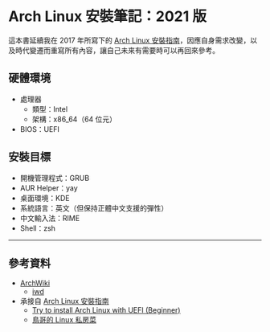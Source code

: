 # Arch Linux 安裝筆記：2021 版

這本書延續我在 2017 年所寫下的 [Arch Linux 安裝指南](https://fanlan1210.gitbooks.io/arch-linux-installation-guide/content/)，因應自身需求改變，以及時代變遷而重寫所有內容，讓自己未來有需要時可以再回來參考。

## 硬體環境
* 處理器
    * 類型：Intel
    * 架構：x86_64（64 位元）
* BIOS：UEFI

## 安裝目標
* 開機管理程式：GRUB
* AUR Helper：yay
* 桌面環境：KDE
* 系統語言：英文（但保持正體中文支援的彈性）
* 中文輸入法：RIME
* Shell：zsh

---

## 參考資料
* [ArchWiki](https://wiki.archlinux.org/index.php)
  * [iwd](https://wiki.archlinux.org/title/Iwd)
* 承接自 [Arch Linux 安裝指南](https://fanlan1210.gitbooks.io/arch-linux-installation-guide/content/)
  * [Try to install Arch Linux with UEFI (Beginner)](https://hackmd.io/_9YaDfUPRmuAMA328n2hJw?view)
  *  [鳥哥的 Linux 私房菜](http://linux.vbird.org/)
